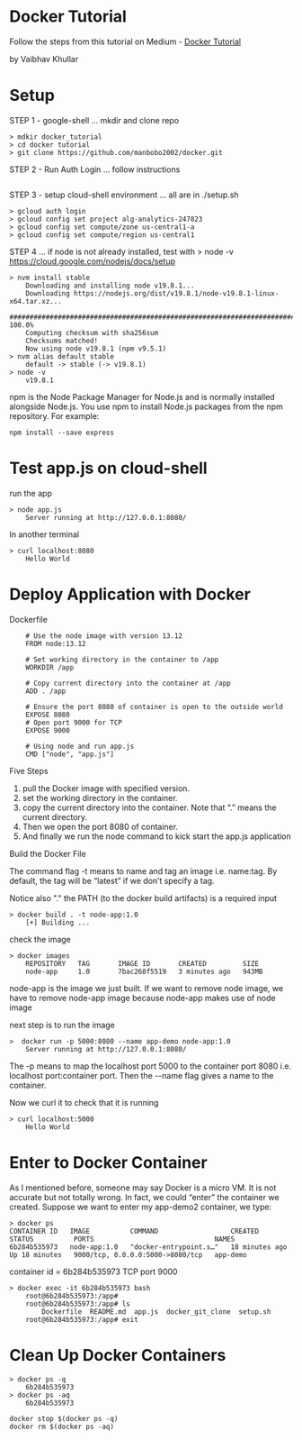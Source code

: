 # Docker Tutorial


Follow the steps from this tutorial on Medium - 
[Docker Tutorial](https://medium.com/google-cloud/introduction-to-docker-and-kubernets-on-gcp-with-hands-on-configuration-part-1-docker-3d9709ee9f6a)

by Vaibhav Khullar

# Setup

STEP 1  - google-shell ... mkdir and clone repo
```
> mdkir docker_tutorial  
> cd docker tutorial
> git clone https://github.com/manbobo2002/docker.git
```

STEP 2  - Run Auth Login ... follow instructions
```

```

STEP 3 - setup cloud-shell environment ... all are in ./setup.sh   
```
> gcloud auth login
> gcloud config set project alg-analytics-247823  
> gcloud config set compute/zone us-central1-a  
> gcloud config set compute/region us-central1  
```

STEP 4  ... if node is not already installed, test with > node -v
https://cloud.google.com/nodejs/docs/setup  
```
> nvm install stable
    Downloading and installing node v19.8.1...
    Downloading https://nodejs.org/dist/v19.8.1/node-v19.8.1-linux-x64.tar.xz...
    ################################################################################################################################## 100.0%
    Computing checksum with sha256sum
    Checksums matched!
    Now using node v19.8.1 (npm v9.5.1)
> nvm alias default stable
    default -> stable (-> v19.8.1)
> node -v
    v19.8.1
```

npm is the Node Package Manager for Node.js and is normally installed alongside Node.js. You use npm to install Node.js packages from the npm repository. For example:

```
npm install --save express
```


# Test app.js on cloud-shell


run the app
```
> node app.js
    Server running at http://127.0.0.1:8080/
```

In another terminal
```
> curl localhost:8080
    Hello World
```

# Deploy Application with Docker


Dockerfile   
```
    # Use the node image with version 13.12
    FROM node:13.12

    # Set working directory in the container to /app
    WORKDIR /app

    # Copy current directory into the container at /app
    ADD . /app

    # Ensure the port 8080 of container is open to the outside world
    EXPOSE 8080
    # Open port 9000 for TCP
    EXPOSE 9000

    # Using node and run app.js
    CMD ["node", "app.js"]
```

Five Steps  
1. pull the Docker image with specified version. 
2. set the working directory in the container. 
3. copy the current directory into the container. Note that “.” means the current directory. 
4. Then we open the port 8080 of container. 
5. And finally we run the node command to kick start the app.js application


Build the Docker File

The command flag -t means to name and tag an image i.e. name:tag. By default, the tag will be “latest” if we don’t specify a tag.

Notice also "." the PATH (to the docker build artifacts) is a required input

```
> docker build . -t node-app:1.0 
    [+] Building ... 
```

check the image
```
> docker images
    REPOSITORY   TAG       IMAGE ID       CREATED         SIZE
    node-app     1.0       7bac268f5519   3 minutes ago   943MB
```

node-app is the image we just built. If we want to remove node image, we have to remove node-app image because node-app makes use of node image

next step is to run the image
```
>  docker run -p 5000:8080 --name app-demo node-app:1.0
    Server running at http://127.0.0.1:8080/
```

The -p means to map the localhost port 5000 to the container port 8080 i.e. localhost port:container port. Then the --name flag gives a name to the container.

Now we curl it to check that it is running

```
> curl localhost:5000
    Hello World
```

# Enter to Docker Container
As I mentioned before, someone may say Docker is a micro VM. It is not accurate but not totally wrong. In fact, we could “enter” the container we created. Suppose we want to enter my app-demo2 container, we type:

```
> docker ps
CONTAINER ID   IMAGE          COMMAND                  CREATED          STATUS          PORTS                              NAMES
6b284b535973   node-app:1.0   "docker-entrypoint.s…"   18 minutes ago   Up 18 minutes   9000/tcp, 0.0.0.0:5000->8080/tcp   app-demo

```

container id = 6b284b535973 
TCP port 9000

```
> docker exec -it 6b284b535973 bash
    root@6b284b535973:/app# 
    root@6b284b535973:/app# ls
        Dockerfile  README.md  app.js  docker_git_clone  setup.sh 
    root@6b284b535973:/app# exit   
```

# Clean Up Docker Containers

```
> docker ps -q
    6b284b535973
> docker ps -aq
    6b284b535973
```

```
docker stop $(docker ps -q)
docker rm $(docker ps -aq)
```